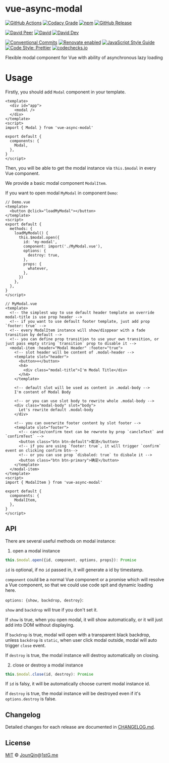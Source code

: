 # vue-async-modal

[![GitHub Actions](https://github.com/JounQin/vue-async-modal/workflows/Node%20CI/badge.svg)](https://github.com/JounQin/vue-async-modal/actions?query=workflow%3A%22Node+CI%22)
[![Codacy Grade](https://img.shields.io/codacy/grade/fda7b1ab36004763a25c32990deea882)](https://www.codacy.com/gh/JounQin/vue-async-modal)
[![npm](https://img.shields.io/npm/v/vue-async-modal.svg)](https://www.npmjs.com/package/vue-async-modal)
[![GitHub Release](https://img.shields.io/github/release/JounQin/vue-async-modal)](https://github.com/JounQin/vue-async-modal/releases)

[![David Peer](https://img.shields.io/david/peer/JounQin/vue-async-modal.svg)](https://david-dm.org/JounQin/vue-async-modal?type=peer)
[![David](https://img.shields.io/david/JounQin/vue-async-modal.svg)](https://david-dm.org/JounQin/vue-async-modal)
[![David Dev](https://img.shields.io/david/dev/JounQin/vue-async-modal.svg)](https://david-dm.org/JounQin/vue-async-modal?type=dev)

[![Conventional Commits](https://img.shields.io/badge/conventional%20commits-1.0.0-yellow.svg)](https://conventionalcommits.org)
[![Renovate enabled](https://img.shields.io/badge/renovate-enabled-brightgreen.svg)](https://renovatebot.com)
[![JavaScript Style Guide](https://img.shields.io/badge/code_style-standard-brightgreen.svg)](https://standardjs.com)
[![Code Style: Prettier](https://img.shields.io/badge/code_style-prettier-ff69b4.svg)](https://github.com/prettier/prettier)
[![codechecks.io](https://raw.githubusercontent.com/codechecks/docs/master/images/badges/badge-default.svg?sanitize=true)](https://codechecks.io)

Flexible modal component for Vue with ability of asynchronous lazy loading

# Usage

Firstly, you should add `Modal` component in your template.

```vue
<template>
  <div id="app">
    <modal />
  </div>
</template>
<script>
import { Modal } from 'vue-async-modal'

export default {
  components: {
    Modal,
  },
}
</script>
```

Then, you will be able to get the modal instance via `this.$modal` in every Vue component.

We provide a basic modal component `ModalItem`.

If you want to open modal `MyModal` in component `Demo`:

```vue
// Demo.vue
<template>
  <button @click="loadMyModal"></button>
</template>
<script>
export default {
  methods: {
    loadMyModal() {
      this.$modal.open({
        id: 'my-modal',
        component: import('./MyModal.vue'),
        options: {
          destroy: true,
        },
        props: {
          whatever,
        },
      })
    },
  },
}
</script>

// MyModal.vue
<template>
  <!-- the simplest way to use default header template an override modal-title is use prop header -->
  <!-- if you want to use default footer template, just add prop `footer: true` -->
  <!-- every ModalItem instance will show/disppear with a fade transition by default -->
  <!-- you can define prop transition to use your own transition, or just pass empty string `transition` prop to disable it -->
  <modal-item :header="Modal Header" :footer="true">
    <!-- slot header will be content of .modal-header -->
    <template slot="header">
      <button>×</button>
      <h4>
        <div class="modal-title">I'm Modal Title</div>
      </h4>
    </template>

    <!-- default slot will be used as content in .modal-body -->
    I'm content of Modal Body

    <!-- or you can use slot body to rewrite whole .modal-body -->
    <div class="modal-body" slot="body">
      Let's rewrite default .modal-body
    </div>

    <!-- you can overwrite footer content by slot footer -->
    <template slot="footer">
      <!-- cancle/confirm text can be rewrote by prop `cancleText` and `confirmText` -->
      <button class="btn btn-default">取消</button>
      <!-- if you are using `footer: true`, it will trigger `confirm` event on clicking confirm btn-->
      <!-- or you can use prop `disbaled: true` to disbale it -->
      <button class="btn btn-primary">确定</button>
    </template>
  </modal-item>
</template>
<script>
import { ModalItem } from 'vue-async-modal'

export default {
  components: {
    ModalItem,
  },
}
</script>
```

## API

There are several useful methods on modal instance:

1. open a modal instance

```js
this.$modal.open({id, component, options, props}): Promise
```

`id` is optional, if no `id` passed in, it will generate a id by timestamp.

`component` could be a normal Vue component or a promise which will resolve a Vue component,
so that we could use code spit and dynamic loading here.

`options: {show, backdrop, destroy}`:

`show` and `backdrop` will true if you don't set it.

If `show` is true, when you open modal, it will show automatically, or it will just add into DOM without displaying.

If `backdrop` is true, modal will open with a transparent black backdrop, unless `backdrop` is `static`,
when user click modal outside, modal will auto trigger `close` event.

If `destroy` is true, the modal instance will destroy automatically on closing.

2. close or destroy a modal instance

```js
this.$modal.close(id, destroy): Promise
```

If `id` is falsy, it will be automatically choose current modal instance id.

if `destroy` is true, the modal instance will be destroyed even if it's `options.destroy` is false.

## Changelog

Detailed changes for each release are documented in [CHANGELOG.md](./CHANGELOG.md).

## License

[MIT][] © [JounQin][]@[1stG.me][]

[1stg.me]: https://www.1stg.me
[jounqin]: https://GitHub.com/JounQin
[mit]: http://opensource.org/licenses/MIT
